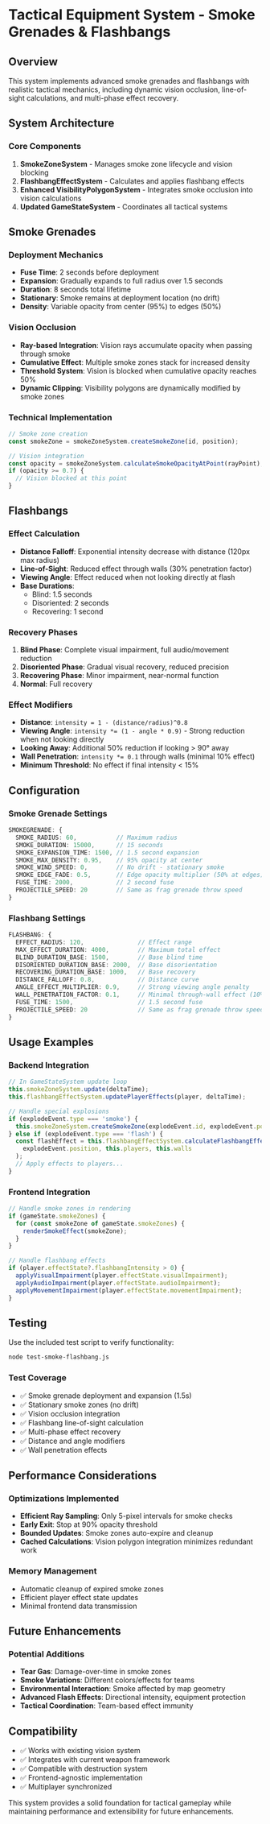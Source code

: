 # Tactical Equipment System - Smoke Grenades & Flashbangs

## Overview

This system implements advanced smoke grenades and flashbangs with realistic tactical mechanics, including dynamic vision occlusion, line-of-sight calculations, and multi-phase effect recovery.

## System Architecture

### Core Components

1. **SmokeZoneSystem** - Manages smoke zone lifecycle and vision blocking
2. **FlashbangEffectSystem** - Calculates and applies flashbang effects
3. **Enhanced VisibilityPolygonSystem** - Integrates smoke occlusion into vision calculations
4. **Updated GameStateSystem** - Coordinates all tactical systems

## Smoke Grenades

### Deployment Mechanics
- **Fuse Time**: 2 seconds before deployment
- **Expansion**: Gradually expands to full radius over 1.5 seconds
- **Duration**: 8 seconds total lifetime
- **Stationary**: Smoke remains at deployment location (no drift)
- **Density**: Variable opacity from center (95%) to edges (50%)

### Vision Occlusion
- **Ray-based Integration**: Vision rays accumulate opacity when passing through smoke
- **Cumulative Effect**: Multiple smoke zones stack for increased density
- **Threshold System**: Vision is blocked when cumulative opacity reaches 50%
- **Dynamic Clipping**: Visibility polygons are dynamically modified by smoke zones

### Technical Implementation
```typescript
// Smoke zone creation
const smokeZone = smokeZoneSystem.createSmokeZone(id, position);

// Vision integration
const opacity = smokeZoneSystem.calculateSmokeOpacityAtPoint(rayPoint);
if (opacity >= 0.7) {
  // Vision blocked at this point
}
```

## Flashbangs

### Effect Calculation
- **Distance Falloff**: Exponential intensity decrease with distance (120px max radius)
- **Line-of-Sight**: Reduced effect through walls (30% penetration factor)
- **Viewing Angle**: Effect reduced when not looking directly at flash
- **Base Durations**: 
  - Blind: 1.5 seconds
  - Disoriented: 2 seconds  
  - Recovering: 1 second

### Recovery Phases
1. **Blind Phase**: Complete visual impairment, full audio/movement reduction
2. **Disoriented Phase**: Gradual visual recovery, reduced precision
3. **Recovering Phase**: Minor impairment, near-normal function
4. **Normal**: Full recovery

### Effect Modifiers
- **Distance**: `intensity = 1 - (distance/radius)^0.8`
- **Viewing Angle**: `intensity *= (1 - angle * 0.9)` - Strong reduction when not looking directly
- **Looking Away**: Additional 50% reduction if looking > 90° away
- **Wall Penetration**: `intensity *= 0.1` through walls (minimal 10% effect)
- **Minimum Threshold**: No effect if final intensity < 15%

## Configuration

### Smoke Grenade Settings
```typescript
SMOKEGRENADE: {
  SMOKE_RADIUS: 60,           // Maximum radius
  SMOKE_DURATION: 15000,      // 15 seconds
  SMOKE_EXPANSION_TIME: 1500, // 1.5 second expansion
  SMOKE_MAX_DENSITY: 0.95,    // 95% opacity at center
  SMOKE_WIND_SPEED: 0,        // No drift - stationary smoke
  SMOKE_EDGE_FADE: 0.5,       // Edge opacity multiplier (50% at edges)
  FUSE_TIME: 2000,            // 2 second fuse
  PROJECTILE_SPEED: 20        // Same as frag grenade throw speed
}
```

### Flashbang Settings
```typescript
FLASHBANG: {
  EFFECT_RADIUS: 120,               // Effect range
  MAX_EFFECT_DURATION: 4000,        // Maximum total effect
  BLIND_DURATION_BASE: 1500,        // Base blind time
  DISORIENTED_DURATION_BASE: 2000,  // Base disorientation
  RECOVERING_DURATION_BASE: 1000,   // Base recovery
  DISTANCE_FALLOFF: 0.8,            // Distance curve
  ANGLE_EFFECT_MULTIPLIER: 0.9,     // Strong viewing angle penalty
  WALL_PENETRATION_FACTOR: 0.1,     // Minimal through-wall effect (10%)
  FUSE_TIME: 1500,                  // 1.5 second fuse
  PROJECTILE_SPEED: 20              // Same as frag grenade throw speed
}
```

## Usage Examples

### Backend Integration
```typescript
// In GameStateSystem update loop
this.smokeZoneSystem.update(deltaTime);
this.flashbangEffectSystem.updatePlayerEffects(player, deltaTime);

// Handle special explosions
if (explodeEvent.type === 'smoke') {
  this.smokeZoneSystem.createSmokeZone(explodeEvent.id, explodeEvent.position);
} else if (explodeEvent.type === 'flash') {
  const flashEffect = this.flashbangEffectSystem.calculateFlashbangEffects(
    explodeEvent.position, this.players, this.walls
  );
  // Apply effects to players...
}
```

### Frontend Integration
```typescript
// Handle smoke zones in rendering
if (gameState.smokeZones) {
  for (const smokeZone of gameState.smokeZones) {
    renderSmokeEffect(smokeZone);
  }
}

// Handle flashbang effects
if (player.effectState?.flashbangIntensity > 0) {
  applyVisualImpairment(player.effectState.visualImpairment);
  applyAudioImpairment(player.effectState.audioImpairment);
  applyMovementImpairment(player.effectState.movementImpairment);
}
```

## Testing

Use the included test script to verify functionality:

```bash
node test-smoke-flashbang.js
```

### Test Coverage
- ✅ Smoke grenade deployment and expansion (1.5s)
- ✅ Stationary smoke zones (no drift)
- ✅ Vision occlusion integration
- ✅ Flashbang line-of-sight calculation
- ✅ Multi-phase effect recovery
- ✅ Distance and angle modifiers
- ✅ Wall penetration effects

## Performance Considerations

### Optimizations Implemented
- **Efficient Ray Sampling**: Only 5-pixel intervals for smoke checks
- **Early Exit**: Stop at 90% opacity threshold
- **Bounded Updates**: Smoke zones auto-expire and cleanup
- **Cached Calculations**: Vision polygon integration minimizes redundant work

### Memory Management
- Automatic cleanup of expired smoke zones
- Efficient player effect state updates
- Minimal frontend data transmission

## Future Enhancements

### Potential Additions
- **Tear Gas**: Damage-over-time in smoke zones
- **Smoke Variations**: Different colors/effects for teams
- **Environmental Interaction**: Smoke affected by map geometry
- **Advanced Flash Effects**: Directional intensity, equipment protection
- **Tactical Coordination**: Team-based effect immunity

## Compatibility

- ✅ Works with existing vision system
- ✅ Integrates with current weapon framework
- ✅ Compatible with destruction system
- ✅ Frontend-agnostic implementation
- ✅ Multiplayer synchronized

This system provides a solid foundation for tactical gameplay while maintaining performance and extensibility for future enhancements.

